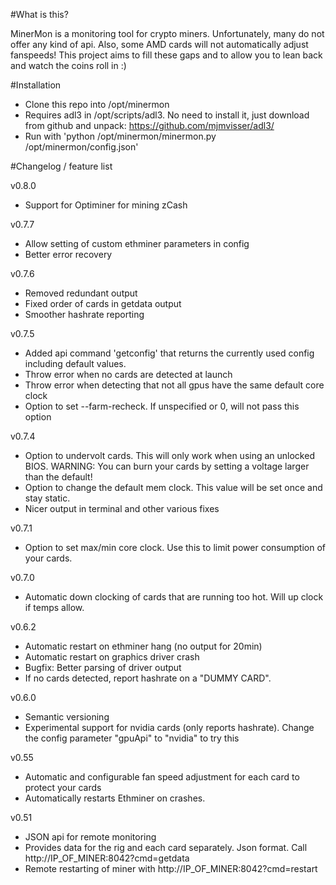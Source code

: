 #What is this?

MinerMon is a monitoring tool for crypto miners. Unfortunately, many do not offer any kind of api. Also, some AMD cards will not automatically adjust fanspeeds! This project aims to fill these gaps and to allow you to lean back and watch the coins roll in :)


#Installation

* Clone this repo into /opt/minermon
* Requires adl3 in /opt/scripts/adl3. No need to install it, just download from github and unpack: https://github.com/mjmvisser/adl3/
* Run with 'python /opt/minermon/minermon.py /opt/minermon/config.json'


#Changelog / feature list

v0.8.0
* Support for Optiminer for mining zCash

v0.7.7
* Allow setting of custom ethminer parameters in config
* Better error recovery

v0.7.6
* Removed redundant output
* Fixed order of cards in getdata output
* Smoother hashrate reporting

v0.7.5
* Added api command 'getconfig' that returns the currently used config including default values.
* Throw error when no cards are detected at launch
* Throw error when detecting that not all gpus have the same default core clock
* Option to set --farm-recheck. If unspecified or 0, will not pass this option

v0.7.4
* Option to undervolt cards. This will only work when using an unlocked BIOS. WARNING: You can burn your cards by setting a voltage larger than the default!
* Option to change the default mem clock. This value will be set once and stay static.
* Nicer output in terminal and other various fixes

v0.7.1
* Option to set max/min core clock. Use this to limit power consumption of your cards.

v0.7.0
* Automatic down clocking of cards that are running too hot. Will up clock if temps allow.

v0.6.2
* Automatic restart on ethminer hang (no output for 20min)
* Automatic restart on graphics driver crash
* Bugfix: Better parsing of driver output
* If no cards detected, report hashrate on a "DUMMY CARD".

v0.6.0
* Semantic versioning
* Experimental support for nvidia cards (only reports hashrate). Change the config parameter "gpuApi" to "nvidia" to try this

v0.55
* Automatic and configurable fan speed adjustment for each card to protect your cards
* Automatically restarts Ethminer on crashes.

v0.51
* JSON api for remote monitoring
* Provides data for the rig and each card separately. Json format. Call http://IP_OF_MINER:8042?cmd=getdata
* Remote restarting of miner with http://IP_OF_MINER:8042?cmd=restart
